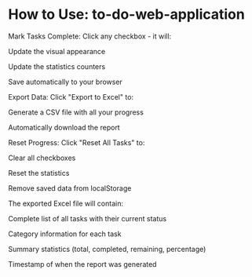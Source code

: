 # How to Use: to-do-web-application

Mark Tasks Complete: Click any checkbox - it will:

Update the visual appearance

Update the statistics counters

Save automatically to your browser

Export Data: Click "Export to Excel" to:

Generate a CSV file with all your progress

Automatically download the report

Reset Progress: Click "Reset All Tasks" to:

Clear all checkboxes

Reset the statistics

Remove saved data from localStorage

The exported Excel file will contain:

Complete list of all tasks with their current status

Category information for each task

Summary statistics (total, completed, remaining, percentage)

Timestamp of when the report was generated
